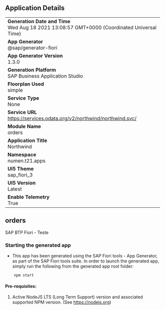 ## Application Details
|               |
| ------------- |
|**Generation Date and Time**<br>Wed Aug 18 2021 13:08:57 GMT+0000 (Coordinated Universal Time)|
|**App Generator**<br>@sap/generator-fiori|
|**App Generator Version**<br>1.3.0|
|**Generation Platform**<br>SAP Business Application Studio|
|**Floorplan Used**<br>simple|
|**Service Type**<br>None|
|**Service URL**<br>https://services.odata.org/v2/northwind/northwind.svc/
|**Module Name**<br>orders|
|**Application Title**<br>Northwind|
|**Namespace**<br>numen.t21.apps|
|**UI5 Theme**<br>sap_fiori_3|
|**UI5 Version**<br>Latest|
|**Enable Telemetry**<br>True|

## orders

SAP BTP Fiori - Teste

### Starting the generated app

-   This app has been generated using the SAP Fiori tools - App Generator, as part of the SAP Fiori tools suite.  In order to launch the generated app, simply run the following from the generated app root folder:

```
    npm start
```

#### Pre-requisites:

1. Active NodeJS LTS (Long Term Support) version and associated supported NPM version.  (See https://nodejs.org)


